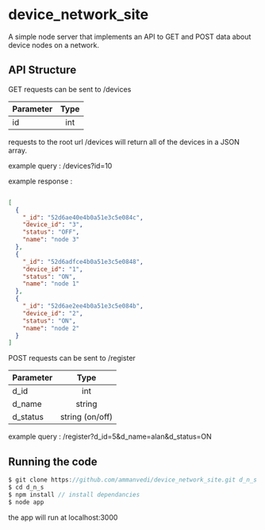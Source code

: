 # device_network_site

A simple node server that implements an API to GET and POST data about device nodes on a network.

## API Structure

GET requests can be sent to /devices

| Parameter     | Type          |
| ------------- |:-------------:|
| id          | int|

requests to the root url /devices will return all of the devices in a JSON array.

example query : /devices?id=10

example response : 

```json

[
  {
    "_id": "52d6ae40e4b0a51e3c5e084c",
    "device_id": "3",
    "status": "OFF",
    "name": "node 3"
  },
  {
    "_id": "52d6adfce4b0a51e3c5e0848",
    "device_id": "1",
    "status": "ON",
    "name": "node 1"
  },
  {
    "_id": "52d6ae2ee4b0a51e3c5e084b",
    "device_id": "2",
    "status": "ON",
    "name": "node 2"
  }
]
```

POST requests can be sent to /register

| Parameter     | Type          |
| ------------- |:-------------:|
| d_id          | int|
| d_name        | string     |
| d_status      | string (on/off)|

example query : /register?d_id=5&d_name=alan&d_status=ON

## Running the code

```javascript
$ git clone https://github.com/ammanvedi/device_network_site.git d_n_s
$ cd d_n_s
$ npm install // install dependancies 
$ node app
```

the app will run at localhost:3000



